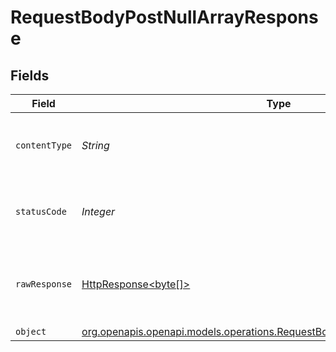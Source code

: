 # RequestBodyPostNullArrayResponse


## Fields

| Field                                                                                                                                          | Type                                                                                                                                           | Required                                                                                                                                       | Description                                                                                                                                    |
| ---------------------------------------------------------------------------------------------------------------------------------------------- | ---------------------------------------------------------------------------------------------------------------------------------------------- | ---------------------------------------------------------------------------------------------------------------------------------------------- | ---------------------------------------------------------------------------------------------------------------------------------------------- |
| `contentType`                                                                                                                                  | *String*                                                                                                                                       | :heavy_check_mark:                                                                                                                             | HTTP response content type for this operation                                                                                                  |
| `statusCode`                                                                                                                                   | *Integer*                                                                                                                                      | :heavy_check_mark:                                                                                                                             | HTTP response status code for this operation                                                                                                   |
| `rawResponse`                                                                                                                                  | [HttpResponse<byte[]>](https://docs.oracle.com/en/java/javase/11/docs/api/java.net.http/java/net/http/HttpResponse.html)                       | :heavy_minus_sign:                                                                                                                             | Raw HTTP response; suitable for custom response parsing                                                                                        |
| `object`                                                                                                                                       | [org.openapis.openapi.models.operations.RequestBodyPostNullArrayResponseBody](../../models/operations/RequestBodyPostNullArrayResponseBody.md) | :heavy_minus_sign:                                                                                                                             | OK                                                                                                                                             |